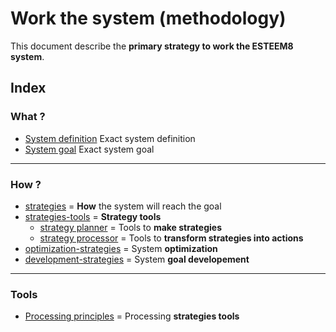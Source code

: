 # Work the system (methodology)

This document describe the **primary strategy to work the ESTEEM8 system**.

## Index

### What ?

 * [System definition]() Exact system definition
 * [System goal]() Exact system goal

---

### How ?

 * [strategies]() = **How** the system will reach the goal
  * [strategies-tools]() = **Strategy tools**
    * [strategy planner]() = Tools to **make strategies**
    * [strategy processor]() = Tools to **transform strategies into actions**
  * [optimization-strategies]() = System **optimization**
  * [development-strategies]() = System **goal developement**
 
---
 
### Tools
 
 * [Processing principles]() = Processing **strategies tools**
